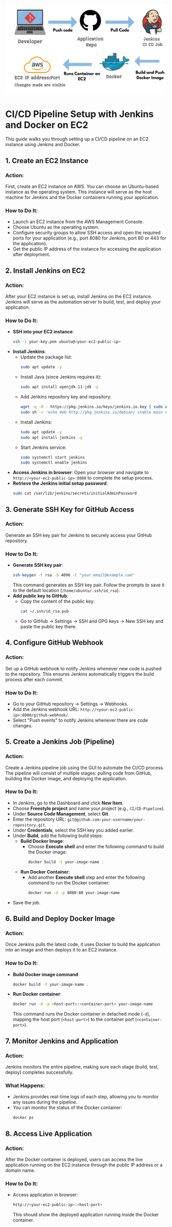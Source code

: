 ![CI/CD Pipeline Diagram](FLOW_DIAGRAM.png)

# CI/CD Pipeline Setup with Jenkins and Docker on EC2

This guide walks you through setting up a CI/CD pipeline on an EC2 instance using Jenkins and Docker.

## 1. Create an EC2 Instance
### Action:
First, create an EC2 instance on AWS. You can choose an Ubuntu-based instance as the operating system. This instance will serve as the host machine for Jenkins and the Docker containers running your application.

### How to Do It:
- Launch an EC2 instance from the AWS Management Console.
- Choose Ubuntu as the operating system.
- Configure security groups to allow SSH access and open the required ports for your application (e.g., port 8080 for Jenkins, port 80 or 443 for the application).
- Get the public IP address of the instance for accessing the application after deployment.

## 2. Install Jenkins on EC2
### Action:
After your EC2 instance is set up, install Jenkins on the EC2 instance. Jenkins will serve as the automation server to build, test, and deploy your application.

### How to Do It:
- **SSH into your EC2 instance**:
    ```bash
    ssh -i your-key.pem ubuntu@<your-ec2-public-ip>
    ```
- **Install Jenkins**:
    - Update the package list:
        ```bash
        sudo apt update -y
        ```
    - Install Java (since Jenkins requires it):
        ```bash
        sudo apt install openjdk-11-jdk -y
        ```
    - Add Jenkins repository key and repository:
        ```bash
        wget -q -O - https://pkg.jenkins.io/keys/jenkins.io.key | sudo apt-key add -
        sudo sh -c 'echo deb http://pkg.jenkins.io/debian/ stable main > /etc/apt/sources.list.d/jenkins.list'
        ```
    - Install Jenkins:
        ```bash
        sudo apt update -y
        sudo apt install jenkins -y
        ```
    - Start Jenkins service:
        ```bash
        sudo systemctl start jenkins
        sudo systemctl enable jenkins
        ```
- **Access Jenkins in browser**:
    Open your browser and navigate to `http://<your-ec2-public-ip>:8080` to complete the setup process.
- **Retrieve the Jenkins initial setup password**:
    ```bash
    sudo cat /var/lib/jenkins/secrets/initialAdminPassword
    ```

## 3. Generate SSH Key for GitHub Access
### Action:
Generate an SSH key pair for Jenkins to securely access your GitHub repository.

### How to Do It:
- **Generate SSH key pair**:
    ```bash
    ssh-keygen -t rsa -b 4096 -C "your_email@example.com"
    ```
    This command generates an SSH key pair. Follow the prompts to save it to the default location (`/home/ubuntu/.ssh/id_rsa`).
- **Add public key to GitHub**:
    - Copy the content of the public key:
        ```bash
        cat ~/.ssh/id_rsa.pub
        ```
    - Go to GitHub → Settings → SSH and GPG keys → New SSH key and paste the public key there.

## 4. Configure GitHub Webhook
### Action:
Set up a GitHub webhook to notify Jenkins whenever new code is pushed to the repository. This ensures Jenkins automatically triggers the build process after each commit.

### How to Do It:
- Go to your GitHub repository → Settings → Webhooks.
- Add the Jenkins webhook URL: `http://<your-ec2-public-ip>:8080/github-webhook/`.
- Select "Push events" to notify Jenkins whenever there are code changes.

## 5. Create a Jenkins Job (Pipeline)
### Action:
Create a Jenkins pipeline job using the GUI to automate the CI/CD process. The pipeline will consist of multiple stages: pulling code from GitHub, building the Docker image, and deploying the application.

### How to Do It:
- In Jenkins, go to the Dashboard and click **New Item**.
- Choose **Freestyle project** and name your project (e.g., `CI/CD-Pipeline`).
- Under **Source Code Management**, select **Git**.
- Enter the repository URL: `git@github.com:your-username/your-repository.git`.
- Under **Credentials**, select the SSH key you added earlier.
- Under **Build**, add the following build steps:
    - **Build Docker Image**:
        - Choose **Execute shell** and enter the following command to build the Docker image:
            ```bash
            docker build -t your-image-name .
            ```
    - **Run Docker Container**:
        - Add another **Execute shell** step and enter the following command to run the Docker container:
            ```bash
            docker run -d -p 8080:80 your-image-name
            ```
- Save the job.

## 6. Build and Deploy Docker Image
### Action:
Once Jenkins pulls the latest code, it uses Docker to build the application into an image and then deploys it to an EC2 instance.

### How to Do It:
- **Build Docker image command**:
    ```bash
    docker build -t your-image-name .
    ```
- **Run Docker container**:
    ```bash
    docker run -d -p <host-port>:<container-port> your-image-name
    ```
    This command runs the Docker container in detached mode (`-d`), mapping the host port (`<host-port>`) to the container port (`<container-port>`).

## 7. Monitor Jenkins and Application
### Action:
Jenkins monitors the entire pipeline, making sure each stage (build, test, deploy) completes successfully.

### What Happens:
- Jenkins provides real-time logs of each step, allowing you to monitor any issues during the pipeline.
- You can monitor the status of the Docker container:
    ```bash
    docker ps
    ```

## 8. Access Live Application
### Action:
After the Docker container is deployed, users can access the live application running on the EC2 instance through the public IP address or a domain name.

### How to Do It:
- Access application in browser:
    ```bash
    http://<your-ec2-public-ip>:<host-port>
    ```
    This should show the deployed application running inside the Docker container.
